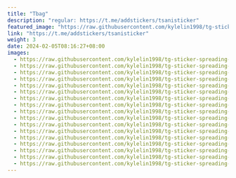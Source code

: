 ```yaml
---
title: "Tbag"
description: "regular: https://t.me/addstickers/tsanisticker"
featured_image: "https://raw.githubusercontent.com/kylelin1998/tg-sticker-spreading-worldwide-images/main/img/e1265888-24c0-4578-bbbd-23f5f6bceac7.jpg"
link: "https://t.me/addstickers/tsanisticker"
weight: 3
date: 2024-02-05T08:16:27+08:00
images:
  - https://raw.githubusercontent.com/kylelin1998/tg-sticker-spreading-worldwide-images/main/img/e1265888-24c0-4578-bbbd-23f5f6bceac7.jpg
  - https://raw.githubusercontent.com/kylelin1998/tg-sticker-spreading-worldwide-images/main/img/8f2b8c0e-d5f9-40a4-8e3b-f8f4c2539d48.jpg
  - https://raw.githubusercontent.com/kylelin1998/tg-sticker-spreading-worldwide-images/main/img/f019cc01-08c6-4baa-9c0c-f1f950905800.jpg
  - https://raw.githubusercontent.com/kylelin1998/tg-sticker-spreading-worldwide-images/main/img/b70d507d-4ed7-4ccc-ac10-13fff5ba929d.jpg
  - https://raw.githubusercontent.com/kylelin1998/tg-sticker-spreading-worldwide-images/main/img/318cbb2c-5780-433c-bb46-e4fb281f934e.jpg
  - https://raw.githubusercontent.com/kylelin1998/tg-sticker-spreading-worldwide-images/main/img/2c6bafe1-e1d4-40b3-9dc7-2502fbd4b4a5.jpg
  - https://raw.githubusercontent.com/kylelin1998/tg-sticker-spreading-worldwide-images/main/img/1efe57b9-9a1b-4477-ba1e-721a783af922.jpg
  - https://raw.githubusercontent.com/kylelin1998/tg-sticker-spreading-worldwide-images/main/img/1c8fe185-501b-4f24-a132-c04617afa62f.jpg
  - https://raw.githubusercontent.com/kylelin1998/tg-sticker-spreading-worldwide-images/main/img/90feab62-cca4-499c-8419-444acf89a467.jpg
  - https://raw.githubusercontent.com/kylelin1998/tg-sticker-spreading-worldwide-images/main/img/2166803e-9083-450a-96a6-423e6a17de1f.jpg
  - https://raw.githubusercontent.com/kylelin1998/tg-sticker-spreading-worldwide-images/main/img/7e4f1623-b923-4420-86d1-d98c4fc0f3ee.jpg
  - https://raw.githubusercontent.com/kylelin1998/tg-sticker-spreading-worldwide-images/main/img/91bd693a-b4ea-4ad0-a2ba-038511834db8.jpg
  - https://raw.githubusercontent.com/kylelin1998/tg-sticker-spreading-worldwide-images/main/img/22c9dc1b-cedb-47bb-a502-1eb0ecf9f6f2.jpg
  - https://raw.githubusercontent.com/kylelin1998/tg-sticker-spreading-worldwide-images/main/img/e0145cee-9146-4c5d-9ea0-2b30489fef5b.jpg
  - https://raw.githubusercontent.com/kylelin1998/tg-sticker-spreading-worldwide-images/main/img/60a74ab7-5890-40f8-9d42-04f4ce2c599b.jpg
  - https://raw.githubusercontent.com/kylelin1998/tg-sticker-spreading-worldwide-images/main/img/2594ecf6-c4d8-40d4-9988-cf6fe8eedf26.jpg
  - https://raw.githubusercontent.com/kylelin1998/tg-sticker-spreading-worldwide-images/main/img/d44fadc5-44aa-4a21-97a9-a91e8946a04b.jpg
---
```

